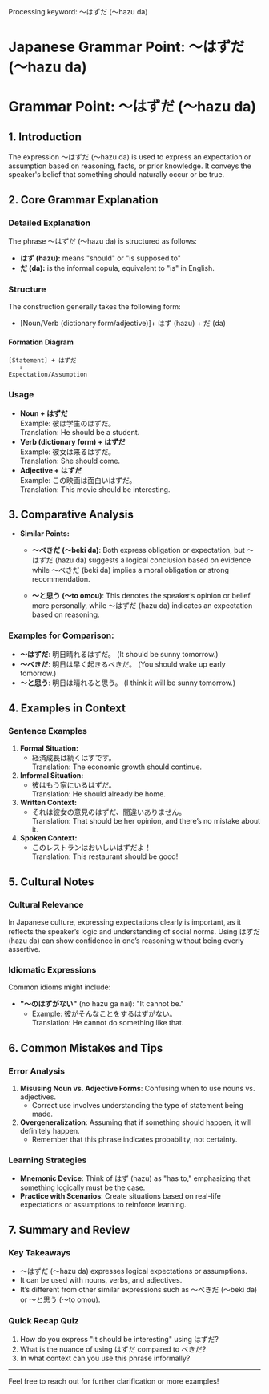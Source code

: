 Processing keyword: ～はずだ (〜hazu da)
# Japanese Grammar Point: ～はずだ (〜hazu da)
# Grammar Point: ～はずだ (〜hazu da)
## 1. Introduction
The expression ～はずだ (〜hazu da) is used to express an expectation or assumption based on reasoning, facts, or prior knowledge. It conveys the speaker's belief that something should naturally occur or be true.
## 2. Core Grammar Explanation
### Detailed Explanation
The phrase ～はずだ (〜hazu da) is structured as follows:
- **はず (hazu):** means "should" or "is supposed to"
- **だ (da):** is the informal copula, equivalent to "is" in English.
### Structure
The construction generally takes the following form:
- [Noun/Verb (dictionary form/adjective)]+ はず (hazu) + だ (da)
#### Formation Diagram
```
[Statement] + はずだ
   ↓
Expectation/Assumption
```
### Usage
- **Noun + はずだ**  
  Example: 彼は学生のはずだ。  
  Translation: He should be a student.
- **Verb (dictionary form) + はずだ**  
  Example: 彼女は来るはずだ。  
  Translation: She should come.
- **Adjective + はずだ**  
  Example: この映画は面白いはずだ。  
  Translation: This movie should be interesting.
## 3. Comparative Analysis
- **Similar Points:** 
  - **～べきだ (〜beki da)**: Both express obligation or expectation, but ～はずだ (hazu da) suggests a logical conclusion based on evidence while ～べきだ (beki da) implies a moral obligation or strong recommendation.
  
  - **～と思う (〜to omou)**: This denotes the speaker’s opinion or belief more personally, while ～はずだ (hazu da) indicates an expectation based on reasoning.
### Examples for Comparison:
- **〜はずだ**: 明日晴れるはずだ。 (It should be sunny tomorrow.)
- **〜べきだ**: 明日は早く起きるべきだ。 (You should wake up early tomorrow.)
- **〜と思う**: 明日は晴れると思う。 (I think it will be sunny tomorrow.)
## 4. Examples in Context
### Sentence Examples
1. **Formal Situation:**
   - 経済成長は続くはずです。  
   Translation: The economic growth should continue.
2. **Informal Situation:**
   - 彼はもう家にいるはずだ。  
   Translation: He should already be home.
3. **Written Context:**
   - それは彼女の意見のはずだ、間違いありません。  
   Translation: That should be her opinion, and there’s no mistake about it.
4. **Spoken Context:**
   - このレストランはおいしいはずだよ！  
   Translation: This restaurant should be good!
## 5. Cultural Notes
### Cultural Relevance
In Japanese culture, expressing expectations clearly is important, as it reflects the speaker’s logic and understanding of social norms. Using はずだ (hazu da) can show confidence in one’s reasoning without being overly assertive.
### Idiomatic Expressions
Common idioms might include:
- **"〜のはずがない"** (no hazu ga nai): "It cannot be."
  - Example: 彼がそんなことをするはずがない。  
  Translation: He cannot do something like that.
## 6. Common Mistakes and Tips
### Error Analysis
1. **Misusing Noun vs. Adjective Forms**: Confusing when to use nouns vs. adjectives.
   - Correct use involves understanding the type of statement being made.
2. **Overgeneralization**: Assuming that if something should happen, it will definitely happen.
   - Remember that this phrase indicates probability, not certainty.
### Learning Strategies
- **Mnemonic Device**: Think of はず (hazu) as "has to," emphasizing that something logically must be the case.
- **Practice with Scenarios**: Create situations based on real-life expectations or assumptions to reinforce learning.
## 7. Summary and Review
### Key Takeaways
- ～はずだ (〜hazu da) expresses logical expectations or assumptions.
- It can be used with nouns, verbs, and adjectives.
- It’s different from other similar expressions such as ～べきだ (〜beki da) or ～と思う (〜to omou).
### Quick Recap Quiz
1. How do you express "It should be interesting" using はずだ?
2. What is the nuance of using はずだ compared to べきだ?
3. In what context can you use this phrase informally?
---  
Feel free to reach out for further clarification or more examples!
